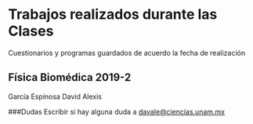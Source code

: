 # Trabajos realizados durante las Clases

Cuestionarios y programas guardados de acuerdo la fecha de realización

## Física Biomédica 2019-2

García Espinosa David Alexis

###Dudas
Escribir si hay alguna duda a davale@ciencias.unam.mx
